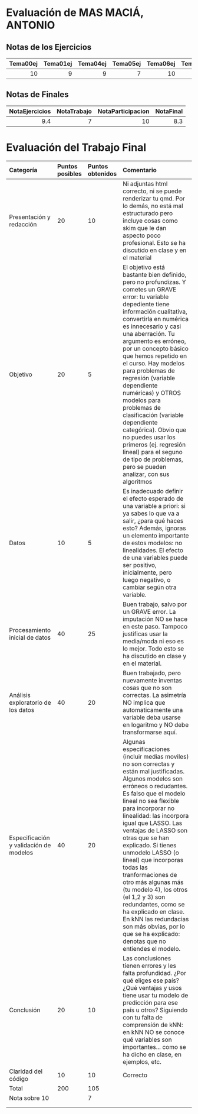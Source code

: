 # Evaluación de MAS MACIÁ, ANTONIO

## Notas de los Ejercicios

|   Tema00ej |   Tema01ej |   Tema04ej |   Tema05ej |   Tema06ej |   Tema08ej |
|-----------:|-----------:|-----------:|-----------:|-----------:|-----------:|
|         10 |          9 |          9 |          7 |         10 |          9 |



## Notas de Finales

|   NotaEjercicios |   NotaTrabajo |   NotaParticipacion |   NotaFinal |
|-----------------:|--------------:|--------------------:|------------:|
|              9.4 |             7 |                  10 |         8.3 |



# Evaluación del Trabajo Final

| Categoría                              | Puntos posibles   | Puntos obtenidos   | Comentario                                                                                                                                                                                                                                                                                                                                                                                                                                                                                                                                                                                                  |
|:---------------------------------------|:------------------|:-------------------|:------------------------------------------------------------------------------------------------------------------------------------------------------------------------------------------------------------------------------------------------------------------------------------------------------------------------------------------------------------------------------------------------------------------------------------------------------------------------------------------------------------------------------------------------------------------------------------------------------------|
| Presentación y redacción               | 20                | 10                 | Ni adjuntas html correcto, ni se puede renderizar tu qmd. Por lo demás, no está mal estructurado pero incluye cosas como skim que le dan aspecto poco profesional. Esto se ha discutido en clase y en el material                                                                                                                                                                                                                                                                                                                                                                                           |
| Objetivo                               | 20                | 5                  | El objetivo está bastante bien definido, pero no profundizas. Y cometes un GRAVE error: tu variable depediente tiene información cualitativa, convertirla en numérica es innecesario y casi una aberración. Tu argumento es erróneo, por un concepto básico que hemos repetido en el curso. Hay modelos para problemas de regresión (variable dependiente numéricas) y OTROS modelos para problemas de clasificación (variable dependiente categórica). Obvio que no puedes usar los primeros (ej. regresión lineal) para el seguno de tipo de problemas, pero se pueden analizar, con sus algoritmos       |
| Datos                                  | 10                | 5                  | Es inadecuado definir el efecto esperado de una variable a priori: si ya sabes lo que va a salir, ¿para qué haces esto? Además, ignoras un elemento importante de estos modelos: no linealidades. El efecto de una variables puede ser positivo, inicialmente, pero luego negativo, o cambiar según otra variable.                                                                                                                                                                                                                                                                                          |
| Procesamiento inicial de datos         | 40                | 25                 | Buen trabajo, salvo por un GRAVE error. La imputación NO se hace en este paso. Tampoco justificas usar la media/moda ni eso es lo mejor. Todo esto se ha discutido en clase y en el material.                                                                                                                                                                                                                                                                                                                                                                                                               |
| Análisis exploratorio de los datos     | 40                | 20                 | Buen trabajado, pero nuevamente inventas cosas que no son correctas. La asimetría NO implica que automaticamente una variable deba usarse en logaritmo y NO debe transformarse aquí.                                                                                                                                                                                                                                                                                                                                                                                                                        |
| Especificación y validación de modelos | 40                | 20                 | Algunas especificaciones (incluir medias moviles) no son correctas y están mal justificadas. Algunos modelos son erróneos o redudantes. Es falso que el modelo lineal no sea flexible para incorporar no linealidad: las incorpora igual que LASSO. Las ventajas de LASSO son otras que se han explicado. Si tienes unmodelo LASSO (o lineal) que incorporas todas las tranformaciones de otro más algunas más (tu modelo 4), los otros (el 1,2 y 3) son redundantes, como se ha explicado en clase. En kNN las redundacias son más obvias, por lo que se ha explicado: denotas que no entiendes el modelo. |
| Conclusión                             | 20                | 10                 | Las conclusiones tienen errores y les falta profundidad. ¿Por qué eliges ese país? ¿Qué ventajas y usos tiene usar tu modelo de predicción para ese país u otros? Siguiendo con tu falta de comprensión de kNN: en kNN NO se conoce qué variables son importantes... como se ha dicho en clase, en ejemplos, etc.                                                                                                                                                                                                                                                                                           |
| Claridad del código                    | 10                | 10                 | Correcto                                                                                                                                                                                                                                                                                                                                                                                                                                                                                                                                                                                                    |
| Total                                  | 200               | 105                |                                                                                                                                                                                                                                                                                                                                                                                                                                                                                                                                                                                                             |
| Nota sobre 10                          |                   | 7                  |                                                                                                                                                                                                                                                                                                                                                                                                                                                                                                                                                                                                             |
|                                        |                   |                    |                                                                                                                                                                                                                                                                                                                                                                                                                                                                                                                                                                                                             |
|                                        |                   |                    |                                                                                                                                                                                                                                                                                                                                                                                                                                                                                                                                                                                                             |

